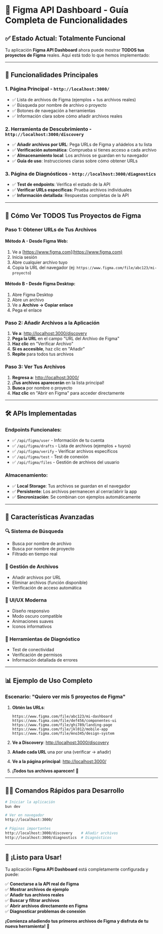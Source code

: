 # 🎉 Figma API Dashboard - Guía Completa de Funcionalidades

## ✅ Estado Actual: Totalmente Funcional

Tu aplicación **Figma API Dashboard** ahora puede mostrar **TODOS tus proyectos de Figma** reales. Aquí está todo lo que hemos implementado:

---

## 🚀 Funcionalidades Principales

### 1. **Página Principal** - `http://localhost:3000/`

- ✅ Lista de archivos de Figma (ejemplos + tus archivos reales)
- ✅ Búsqueda por nombre de archivo o proyecto
- ✅ Botones de navegación a herramientas
- ✅ Información clara sobre cómo añadir archivos reales

### 2. **Herramienta de Descubrimiento** - `http://localhost:3000/discovery`

- ✅ **Añadir archivos por URL**: Pega URLs de Figma y añádelos a tu lista
- ✅ **Verificación automática**: Comprueba si tienes acceso a cada archivo
- ✅ **Almacenamiento local**: Los archivos se guardan en tu navegador
- ✅ **Guía de uso**: Instrucciones claras sobre cómo obtener URLs

### 3. **Página de Diagnósticos** - `http://localhost:3000/diagnostics`

- ✅ **Test de endpoints**: Verifica el estado de la API
- ✅ **Verificar URLs específicas**: Prueba archivos individuales
- ✅ **Información detallada**: Respuestas completas de la API

---

## 📖 Cómo Ver TODOS Tus Proyectos de Figma

### Paso 1: Obtener URLs de Tus Archivos

#### **Método A - Desde Figma Web:**

1. Ve a [https://www.figma.com](https://www.figma.com)
2. Inicia sesión
3. Abre cualquier archivo tuyo
4. Copia la URL del navegador (ej: `https://www.figma.com/file/abc123/mi-proyecto`)

#### **Método B - Desde Figma Desktop:**

1. Abre Figma Desktop
2. Abre un archivo
3. Ve a **Archivo → Copiar enlace**
4. Pega el enlace

### Paso 2: Añadir Archivos a la Aplicación

1. **Ve a**: [http://localhost:3000/discovery](http://localhost:3000/discovery)
2. **Pega la URL** en el campo "URL del Archivo de Figma"
3. **Haz clic** en "Verificar Archivo"
4. **Si es accesible**, haz clic en "Añadir"
5. **Repite** para todos tus archivos

### Paso 3: Ver Tus Archivos

1. **Regresa a**: [http://localhost:3000/](http://localhost:3000/)
2. **¡Tus archivos aparecerán** en la lista principal!
3. **Busca** por nombre o proyecto
4. **Haz clic** en "Abrir en Figma" para acceder directamente

---

## 🛠️ APIs Implementadas

### Endpoints Funcionales:

- ✅ `/api/figma/user` - Información de tu cuenta
- ✅ `/api/figma/drafts` - Lista de archivos (ejemplos + tuyos)
- ✅ `/api/figma/verify` - Verificar archivos específicos
- ✅ `/api/figma/test` - Test de conexión
- ✅ `/api/figma/files` - Gestión de archivos del usuario

### Almacenamiento:

- ✅ **Local Storage**: Tus archivos se guardan en el navegador
- ✅ **Persistente**: Los archivos permanecen al cerrar/abrir la app
- ✅ **Sincronización**: Se combinan con ejemplos automáticamente

---

## 🎯 Características Avanzadas

### 🔍 **Sistema de Búsqueda**

- Busca por nombre de archivo
- Busca por nombre de proyecto
- Filtrado en tiempo real

### 💾 **Gestión de Archivos**

- Añadir archivos por URL
- Eliminar archivos (función disponible)
- Verificación de acceso automática

### 🎨 **UI/UX Moderna**

- Diseño responsivo
- Modo oscuro compatible
- Animaciones suaves
- Iconos informativos

### 🔧 **Herramientas de Diagnóstico**

- Test de conectividad
- Verificación de permisos
- Información detallada de errores

---

## 📊 Ejemplo de Uso Completo

### Escenario: "Quiero ver mis 5 proyectos de Figma"

1. **Obtén las URLs**:

   ```
   https://www.figma.com/file/abc123/mi-dashboard
   https://www.figma.com/file/def456/componentes-ui
   https://www.figma.com/file/ghi789/landing-page
   https://www.figma.com/file/jkl012/mobile-app
   https://www.figma.com/file/mno345/design-system
   ```

2. **Ve a Discovery**: [http://localhost:3000/discovery](http://localhost:3000/discovery)

3. **Añade cada URL** una por una (verificar → añadir)

4. **Ve a la página principal**: [http://localhost:3000/](http://localhost:3000/)

5. **¡Todos tus archivos aparecen!** 🎉

---

## 🏃‍♂️ Comandos Rápidos para Desarrollo

```bash
# Iniciar la aplicación
bun dev

# Ver en navegador
http://localhost:3000/

# Páginas importantes
http://localhost:3000/discovery    # Añadir archivos
http://localhost:3000/diagnostics  # Diagnósticos
```

---

## 🎊 ¡Listo para Usar!

Tu aplicación **Figma API Dashboard** está completamente configurada y puede:

✅ **Conectarse a la API real de Figma**  
✅ **Mostrar archivos de ejemplo**  
✅ **Añadir tus archivos reales**  
✅ **Buscar y filtrar archivos**  
✅ **Abrir archivos directamente en Figma**  
✅ **Diagnosticar problemas de conexión**

**¡Comienza añadiendo tus primeros archivos de Figma y disfruta de tu nueva herramienta!** 🚀
